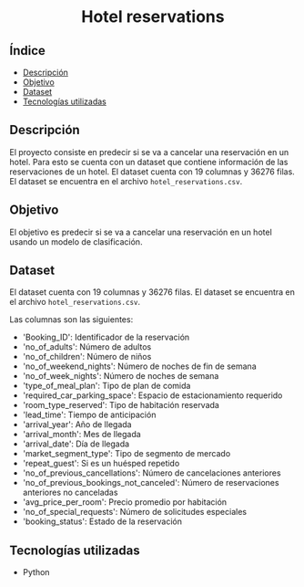 <h1 align="center"> Hotel reservations </h1>

## Índice

* [Descripción](#descripción)
* [Objetivo](#objetivo)
* [Dataset](#dataset)
* [Tecnologías utilizadas](#tecnologías-utilizadas)

## Descripción

El proyecto consiste en predecir si se va a cancelar una reservación en un hotel. Para esto se cuenta con un dataset que contiene información de las reservaciones de un hotel. El dataset cuenta con 19 columnas y 36276 filas. El dataset se encuentra en el archivo `hotel_reservations.csv`.

## Objetivo

El objetivo es predecir si se va a cancelar una reservación en un hotel usando un modelo de clasificación. 

## Dataset

El dataset cuenta con 19 columnas y 36276 filas. El dataset se encuentra en el archivo `hotel_reservations.csv`.

Las columnas son las siguientes:

* 'Booking_ID': Identificador de la reservación 
* 'no_of_adults': Número de adultos 
* 'no_of_children': Número de niños
* 'no_of_weekend_nights': Número de noches de fin de semana
* 'no_of_week_nights': Número de noches de semana
* 'type_of_meal_plan': Tipo de plan de comida 
* 'required_car_parking_space': Espacio de estacionamiento requerido
* 'room_type_reserved': Tipo de habitación reservada
* 'lead_time': Tiempo de anticipación
* 'arrival_year': Año de llegada
* 'arrival_month': Mes de llegada
* 'arrival_date': Día de llegada
* 'market_segment_type': Tipo de segmento de mercado
* 'repeat_guest': Si es un huésped repetido
* 'no_of_previous_cancellations': Número de cancelaciones anteriores
* 'no_of_previous_bookings_not_canceled': Número de reservaciones anteriores no canceladas
* 'avg_price_per_room': Precio promedio por habitación
* 'no_of_special_requests': Número de solicitudes especiales
* 'booking_status': Estado de la reservación

## Tecnologías utilizadas

* Python
